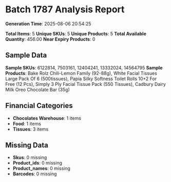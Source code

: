 # Batch 1787 Analysis Report

**Generation Time**: 2025-08-06 20:54:25

**Total Items**: 5
**Unique SKUs**: 5
**Unique Products**: 5
**Total Available Quantity**: 456.00
**Near Expiry Products**: 0

## Sample Data
**Sample SKUs**: 6122814, 7503161, 12404241, 13332024, 14564795
**Sample Products**: Bake Rolz Chili-Lemon Family (92-88g), White Facial Tissues Large Pack Of 6 (500tissues), Papia Silky Softness Toilet Rolls 10+2 For Free (12 Pcs), Simply 3 Ply Facial Tissue Pack (550 Tissues), Cadbury Dairy Milk Oreo Chocolate Bar (35g)

## Financial Categories
- **Chocolates Warehouse**: 1 items
- **Food**: 1 items
- **Tissues**: 3 items

## Missing Data
- **Skus**: 0 missing
- **Product_ids**: 0 missing
- **Product_names**: 0 missing
- **Barcodes**: 0 missing

